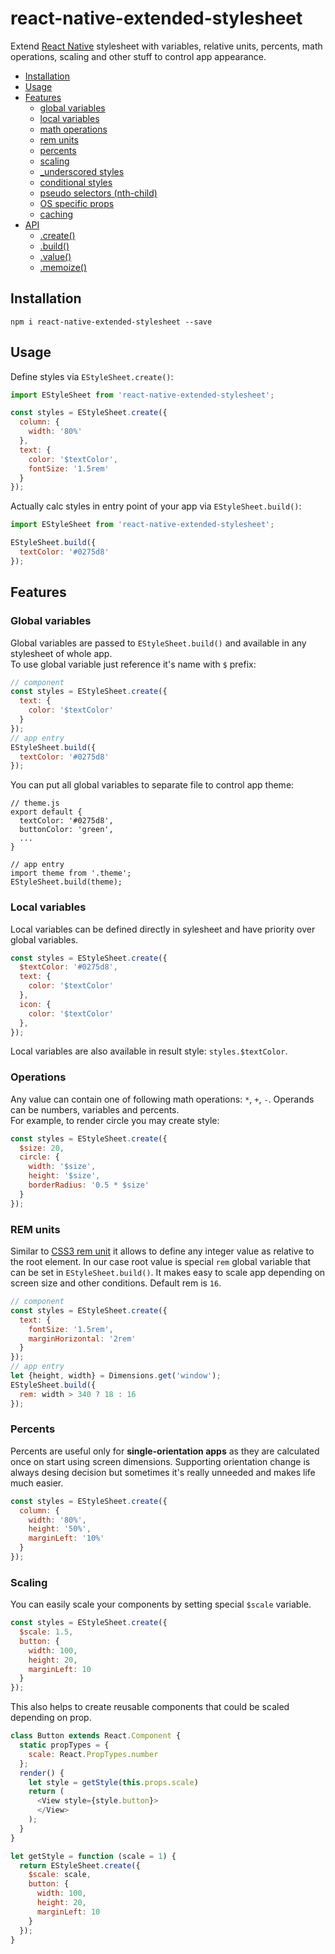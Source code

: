 # react-native-extended-stylesheet
Extend [React Native](https://facebook.github.io/react-native/) stylesheet with variables, relative units, percents, math operations, scaling and other stuff to control app appearance.

- [Installation](#installation)
- [Usage](#usage)
- [Features](#features)
  - [global variables](#global-variables)
  - [local variables](#local-variables)
  - [math operations](#math-operations)
  - [rem units](#rem-units)
  - [percents](#percents)
  - [scaling](#scaling)
  - [_underscored styles](#)
  - [conditional styles](#)
  - [pseudo selectors (nth-child)](#)
  - [OS specific props](#)
  - [caching](#)
- [API](#api)
  - [.create()](#)
  - [.build()](#)
  - [.value()](#)
  - [.memoize()](#)

## Installation
```
npm i react-native-extended-stylesheet --save
```

## Usage
Define styles via `EStyleSheet.create()`:
```js
import EStyleSheet from 'react-native-extended-stylesheet';

const styles = EStyleSheet.create({
  column: {
    width: '80%'
  },
  text: {
    color: '$textColor',
    fontSize: '1.5rem'
  }
});
```
Actually calc styles in entry point of your app via `EStyleSheet.build()`:
```js
import EStyleSheet from 'react-native-extended-stylesheet';

EStyleSheet.build({
  textColor: '#0275d8'
});
```
## Features
### Global variables
Global variables are passed to `EStyleSheet.build()` and available in any stylesheet of whole app.  
To use global variable just reference it's name with `$` prefix:
```js
// component
const styles = EStyleSheet.create({
  text: {
    color: '$textColor'
  }
});
// app entry
EStyleSheet.build({
  textColor: '#0275d8'
});
```
You can put all global variables to separate file to control app theme:
```
// theme.js
export default {
  textColor: '#0275d8',
  buttonColor: 'green',
  ...
}

// app entry
import theme from '.theme';
EStyleSheet.build(theme);
```

### Local variables
Local variables can be defined directly in sylesheet and have priority over global variables.
```js
const styles = EStyleSheet.create({
  $textColor: '#0275d8',
  text: {
    color: '$textColor'
  },
  icon: {
    color: '$textColor'
  },
});
```
Local variables are also available in result style: `styles.$textColor`.

### Operations
Any value can contain one of following math operations: `*`, `+`, `-`. Operands can be numbers, variables and percents.  
For example, to render circle you may create style:
```js
const styles = EStyleSheet.create({
  $size: 20,
  circle: {
    width: '$size',
    height: '$size',
    borderRadius: '0.5 * $size'
  }
});
```

### REM units
Similar to [CSS3 rem unit](http://snook.ca/archives/html_and_css/font-size-with-rem) it allows to define any integer value as relative to the root element. In our case root value is special `rem` global variable that can be set in `EStyleSheet.build()`. It makes easy to scale app depending on screen size and other conditions. Default rem is `16`.
```js
// component
const styles = EStyleSheet.create({
  text: {
    fontSize: '1.5rem',
    marginHorizontal: '2rem'
  }
});
// app entry
let {height, width} = Dimensions.get('window');
EStyleSheet.build({
  rem: width > 340 ? 18 : 16
});
```
### Percents
Percents are useful only for **single-orientation apps** as they are calculated once on start using screen dimensions. Supporting orientation change is always desing decision but sometimes it's really unneeded and makes life much easier.  
```js
const styles = EStyleSheet.create({
  column: {
    width: '80%',
    height: '50%',
    marginLeft: '10%'
  }
});
```

### Scaling
You can easily scale your components by setting special `$scale` variable. 
```js
const styles = EStyleSheet.create({
  $scale: 1.5,
  button: {
    width: 100,
    height: 20,
    marginLeft: 10
  }
});
```
This also helps to create reusable components that could be scaled depending on prop.
```js
class Button extends React.Component {
  static propTypes = {
    scale: React.PropTypes.number
  };
  render() {
    let style = getStyle(this.props.scale)
    return (
      <View style={style.button}>
      </View>
    );
  }
}

let getStyle = function (scale = 1) {
  return EStyleSheet.create({
    $scale: scale,
    button: {
      width: 100,
      height: 20,
      marginLeft: 10
    }
  });
}

```



